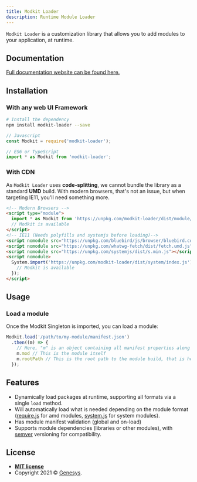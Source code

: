 ```yaml
---
title: Modkit Loader
description: Runtime Module Loader
---
```


<!-- TODO Badges -->

`Modkit Loader` is a customization library that allows you to add modules to your application, at runtime.

## Documentation

[Full documentation website can be found here.](https://genesys.github.io/modkit-loader/)

## Installation

### With any web UI Framework

``` bash
# Install the dependency
npm install modkit-loader --save
```

``` javascript
// Javascript
const Modkit = require('modkit-loader');
```

``` typescript
// ES6 or TypeScript
import * as Modkit from 'modkit-loader';
```

### With CDN

As `Modkit Loader` uses **code-splitting**, we cannot bundle the library as a standard **UMD** build.
With modern browsers, that's not an issue, but when targeting IE11, you'll need something more.

``` html
<!-- Modern Browsers -->
<script type="module">
  import * as Modkit from 'https://unpkg.com/modkit-loader/dist/module/index.js';
  // Modkit is available
</script>
<!-- IE11 (Needs polyfills and systemjs before loading)-->
<script nomodule src="https://unpkg.com/bluebird/js/browser/bluebird.core.min.js"></script>
<script nomodule src="https://unpkg.com/whatwg-fetch/dist/fetch.umd.js"></script>
<script nomodule src="https://unpkg.com/systemjs/dist/s.min.js"></script>
<script nomodule>
  System.import('https://unpkg.com/modkit-loader/dist/system/index.js').then(function (Modkit) {
    // Modkit is available
  });
</script>
```

## Usage

### Load a module

Once the Modkit Singleton is imported, you can load a module:

``` javascript
Modkit.load('/path/to/my-module/manifest.json')
  .then((m) => {
    // Here, "m" is an object containing all manifest properties along with other computed properties
    m.mod // This is the module itself
    m.rootPath // This is the root path to the module build, that is helpful for static assets
  });
```

## Features

* Dynamically load packages at runtime, supporting all formats via a single `load` method.
* Will automatically load what is needed depending on the module format ([require.js](https://requirejs.org/) for amd modules, [system.js](https://github.com/systemjs/systemjs) for system modules).
* Has module manifest validation (global and on-load)
* Supports module dependencies (libraries or other modules), with [semver](https://semver.org/) versioning for compatibility.

## License

- **[MIT license](http://opensource.org/licenses/mit-license.php)**
- Copyright 2021 © [Genesys](https://www.genesys.com/).
